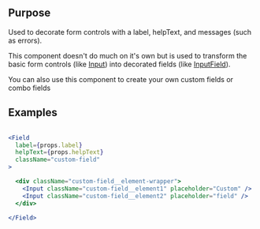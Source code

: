 ## Purpose
Used to decorate form controls with a label, helpText, and messages (such as errors).

This component doesn't do much on it's own but is used to transform the basic form controls (like [Input](/#/Forms?id=input)) into decorated fields (like [InputField](/#/Forms?id=inputfield)).

You can also use this component to create your own custom fields or combo fields

## Examples
```jsx static

<Field
  label={props.label}
  helpText={props.helpText}
  className="custom-field"
>

  <div className="custom-field__element-wrapper">
    <Input className="custom-field__element1" placeholder="Custom" />
    <Input className="custom-field__element2" placeholder="field" />
  </div>

</Field>

```
